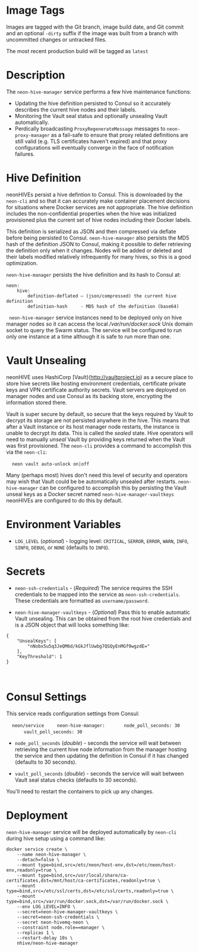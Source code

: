 # Image Tags

Images are tagged with the Git branch, image build date, and Git commit and an optional `-dirty` suffix if the image was built from a branch with uncommitted changes or untracked files.

The most recent production build will be tagged as `latest`

# Description

The `neon-hive-manager` service performs a few hive maintenance functions:

* Updating the hive definition persisted to Consul so it accurately describes the current hive nodes and their labels.
* Monitoring the Vault seal status and optionally unsealing Vault automatically.
* Perdically broadcasting `ProxyRegenerateMessage` messages to `neon-proxy-manager` as a fail-safe to ensure that proxy related definitions are still valid (e.g. TLS certificates haven't expired) and that proxy configurations will eventually converge in the face of notification failures.

# Hive Definition

neonHIVEs persist a hive defintion to Consul.  This is downloaded by the `neon-cli` and so that it can accurately make container placement decisions for situations where Docker services are not appropriate.  The hive definition includes the non-confidential properties when the hive was initialized provisioned plus the current set of hive nodes including their Docker labels.

This definition is serialized as JSON and then compressed via deflate before being persisted to Consul.  `neon-hive-manager` also persists the MD5 hash of the definition JSON to Consul, making it possible to defer retrieving the definition only when it changes.  Nodes will be added or deleted and their labels modified relatively infrequently for many hives, so this is a good optimization.

`neon-hive-manager` persists the hive definition and its hash to Consul at:
````
neon:
    hive:
        definition-deflated – (json/compressed) the current hive definition
        definition-hash     - MD5 hash of the definition (base64)
````
&nbsp;
`neon-hive-manager` service instances need to be deployed only on hive manager nodes so it can access the local */var/run/docker.sock* Unix domain socket to query the Swarm status.  The service will be configured to run only one instance at a time although it is safe to run more than one.

# Vault Unsealing

neonHIVE uses HashiCorp [Vault)(http://vaultproject.io) as a secure place to store hive secrets like hosting environment credentials, certificate private keys and VPN certificate authority secrets.  Vault servers are deployed on manager nodes and use Consul as its backing store, encrypting the information stored there.

Vault is super secure by default, so secure that the keys required by Vault to decrypt its storage are not persisted anywhere in the hive.  This means that after a Vault instance or its host manager node restarts, the instance is unable to decrypt its data.  This is called the *sealed* state.  Hive operators will need to manually *unseal* Vault by providing keys returned when the Vault was first provisioned.  The `neon-cli` provides a command to accomplish this via the `neon-cli`:

&nbsp;&nbsp;&nbsp;&nbsp;`neon vault auto-unlock on|off`

Many (perhaps most) hives don't need this level of security and operators may wish that Vault could be be automatically unsealed after restarts.  `neon-hive-manager` can be configured to accomplish this by persisting the Vault unseal keys as a Docker secret named `neon-hive-manager-vaultkeys`  neonHIVEs are configured to do this by default.

# Environment Variables

* `LOG_LEVEL` (*optional*) - logging level: `CRITICAL`, `SERROR`, `ERROR`, `WARN`, `INFO`, `SINFO`, `DEBUG`, or `NONE` (defaults to `INFO`).

# Secrets

* `neon-ssh-credentials` - (*Required*) The service requires the SSH credentials to be mapped into the service as `neon-ssh-credentials`.  These credentials are formatted as `username/password`.

* `neon-hive-manager-vaultkeys` - (*Optional*) Pass this to enable automatic Vault unsealing.  This can be obtained from the root hive credentials and is a JSON object that will looks something like:
````
{
    "UnsealKeys": [
        "nNobx5u5q3JeQM6d/kGkJflUwbg7QSQyEnMGf9wgzdE="
    ],
    "KeyThreshold": 1
}
````
&nbsp;

# Consul Settings

This service reads configuration settings from Consul:

&nbsp;&nbsp;&nbsp;&nbsp;`neon/service`
&nbsp;&nbsp;&nbsp;&nbsp;&nbsp;&nbsp;&nbsp;&nbsp;`neon-hive-manager:`
&nbsp;&nbsp;&nbsp;&nbsp;&nbsp;&nbsp;&nbsp;&nbsp;&nbsp;&nbsp;&nbsp;&nbsp;`node_poll_seconds: 30`
&nbsp;&nbsp;&nbsp;&nbsp;&nbsp;&nbsp;&nbsp;&nbsp;&nbsp;&nbsp;&nbsp;&nbsp;`vault_poll_seconds: 30`

* `node_poll_seconds` (*double*) - seconds the service will wait between retrieving the current hive node information from the manager hosting the service and then updating the definition in Consul if it has changed (defaults to 30 seconds).

* `vault_poll_seconds` (*double*) - seconds the service will wait between Vault seal status checks (defaults to 30 seconds).

You'll need to restart the containers to pick up any changes.

# Deployment

`neon-hive-manager` service will be deployed automatically by `neon-cli` during hive setup using a command like:

````
docker service create \
    --name neon-hive-manager \
    --detach=false \
    --mount type=bind,src=/etc/neon/host-env,dst=/etc/neon/host-env,readonly=true \
    --mount type=bind,src=/usr/local/share/ca-certificates,dst=/mnt/host/ca-certificates,readonly=true \
    --mount type=bind,src=/etc/ssl/certs,dst=/etc/ssl/certs,readonly=true \
    --mount type=bind,src=/var/run/docker.sock,dst=/var/run/docker.sock \
    --env LOG_LEVEL=INFO \
    --secret=neon-hive-manager-vaultkeys \
    --secret=neon-ssh-credentials \
    --secret neon-hivemq-neon \
    --constraint node.role==manager \
    --replicas 1 \
    --restart-delay 10s \
    nhive/neon-hive-manager
````
